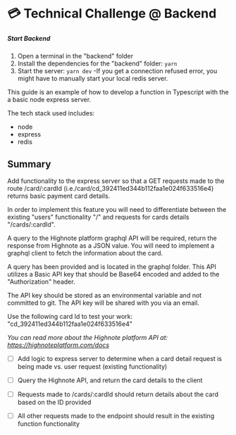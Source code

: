 # 💳 Technical Challenge @ Backend

##### Start Backend

1. Open a terminal in the "backend" folder
2. Install the dependencies for the "backend" folder: `yarn`
3. Start the server: `yarn dev`
   -If you get a connection refused error, you might have to manually start your local redis server.

This guide is an example of how to develop a function in Typescript with
the a basic node express server.

The tech stack used includes:

- node
- express
- redis

## Summary

Add functionality to the express server so that a GET requests made to the route /card/:cardId (i.e./card/cd_392411ed344b112faa1e024f633516e4) returns basic payment card details.

In order to implement this feature you will need to differentiate between the existing "users" functionality "/" and requests for cards details "/cards/:cardId".

A query to the Highnote platform graphql API will be required, return the response from Highnote as a JSON value. You will need to implement a graphql client to fetch the information about the card.

A query has been provided and is located in the graphql folder. This API utilizes a Basic API key that should be Base64 encoded and added to the "Authorization" header.

The API key should be stored as an environmental variable and not committed to git. The API key will be shared with you via an email.

Use the following card Id to test your work: "cd_392411ed344b112faa1e024f633516e4"

_You can read more about the Highnote platform API at: https://highnoteplatform.com/docs_

- [ ] Add logic to express server to determine when a card detail request is being made vs. user request (existing functionality)

- [ ] Query the Highnote API, and return the card details to the client

- [ ] Requests made to /cards/:cardId should return details about the card based on the ID provided

- [ ] All other requests made to the endpoint should result in the existing function functionality
